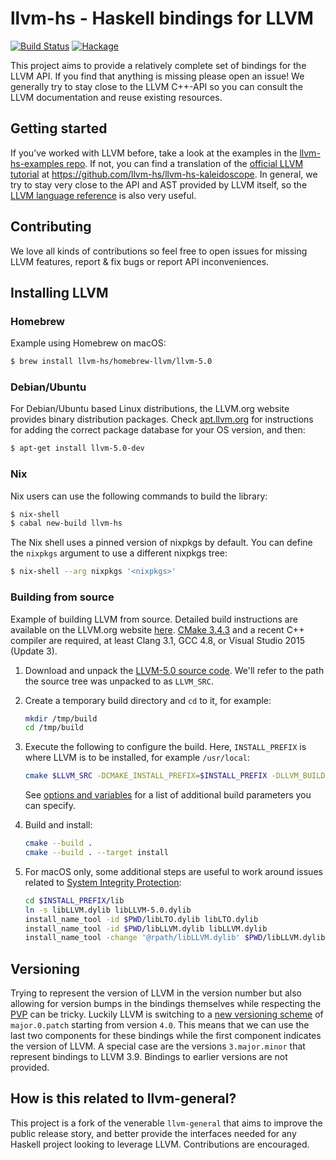 # llvm-hs - Haskell bindings for LLVM

[![Build Status](https://travis-ci.org/llvm-hs/llvm-hs.svg?branch=llvm-5)](https://travis-ci.org/llvm-hs/llvm-hs) [![Hackage](https://img.shields.io/hackage/v/llvm-hs.svg)](https://hackage.haskell.org/package/llvm-hs)

This project aims to provide a relatively complete set of bindings for
the LLVM API. If you find that anything is missing please open an
issue! We generally try to stay close to the LLVM C++-API so you can
consult the LLVM documentation and reuse existing resources.

## Getting started

If you’ve worked with LLVM before, take a look at the examples in
the
[llvm-hs-examples repo](https://github.com/llvm-hs/llvm-hs-examples). If
not, you can find a translation of
the
[official LLVM tutorial](http://llvm.org/docs/tutorial/#kaleidoscope-implementing-a-language-with-llvm) at
https://github.com/llvm-hs/llvm-hs-kaleidoscope. In general, we try to
stay very close to the API and AST provided by LLVM itself, so
the [LLVM language reference](http://llvm.org/docs/LangRef.html) is
also very useful.

## Contributing

We love all kinds of contributions so feel free to open issues for
missing LLVM features, report & fix bugs or report API
inconveniences.

## Installing LLVM

### Homebrew

Example using Homebrew on macOS:

```bash
$ brew install llvm-hs/homebrew-llvm/llvm-5.0
```

### Debian/Ubuntu

For Debian/Ubuntu based Linux distributions, the LLVM.org website provides
binary distribution packages. Check [apt.llvm.org](http://apt.llvm.org/) for
instructions for adding the correct package database for your OS version, and
then:

```bash
$ apt-get install llvm-5.0-dev
```

### Nix

Nix users can use the following commands to build the library:

```bash
$ nix-shell
$ cabal new-build llvm-hs
```

The Nix shell uses a pinned version of nixpkgs by default.
You can define the `nixpkgs` argument to use a different nixpkgs tree:

```bash
$ nix-shell --arg nixpkgs '<nixpkgs>'
```

### Building from source

Example of building LLVM from source. Detailed build instructions are available
on the LLVM.org website [here](http://llvm.org/docs/CMake.html). [CMake
3.4.3](http://www.cmake.org/cmake/resources/software.html) and a recent C++
compiler are required, at least Clang 3.1, GCC 4.8, or Visual Studio 2015
(Update 3).

  1. Download and unpack the [LLVM-5.0 source code](http://releases.llvm.org/5.0.0/llvm-5.0.0.src.tar.xz).
     We'll refer to the path the source tree was unpacked to as `LLVM_SRC`.

  2. Create a temporary build directory and `cd` to it, for example:
     ```sh
     mkdir /tmp/build
     cd /tmp/build
     ```

  3. Execute the following to configure the build. Here, `INSTALL_PREFIX` is
     where LLVM is to be installed, for example `/usr/local`:
     ```sh
     cmake $LLVM_SRC -DCMAKE_INSTALL_PREFIX=$INSTALL_PREFIX -DLLVM_BUILD_LLVM_DYLIB=True -DLLVM_LINK_LLVM_DYLIB=True
     ```
     See [options and variables](http://llvm.org/docs/CMake.html#options-and-variables)
     for a list of additional build parameters you can specify.

  4. Build and install:
     ```sh
     cmake --build .
     cmake --build . --target install
     ```

  5. For macOS only, some additional steps are useful to work around issues related
     to [System Integrity Protection](https://en.wikipedia.org/wiki/System_Integrity_Protection):
     ```sh
     cd $INSTALL_PREFIX/lib
     ln -s libLLVM.dylib libLLVM-5.0.dylib
     install_name_tool -id $PWD/libLTO.dylib libLTO.dylib
     install_name_tool -id $PWD/libLLVM.dylib libLLVM.dylib
     install_name_tool -change '@rpath/libLLVM.dylib' $PWD/libLLVM.dylib libLTO.dylib
     ```


## Versioning

Trying to represent the version of LLVM in the version number but also
allowing for version bumps in the bindings themselves while respecting
the [PVP](http://pvp.haskell.org/) can be tricky. Luckily LLVM is
switching to a
[new versioning scheme](http://blog.llvm.org/2016/12/llvms-new-versioning-scheme.html)
of `major.0.patch` starting from version `4.0`. This means that we can
use the last two components for these bindings while the first
component indicates the version of LLVM. A special case are the
versions `3.major.minor` that represent bindings to LLVM 3.9. Bindings
to earlier versions are not provided.

## How is this related to llvm-general?

This project is a fork of the venerable `llvm-general` that aims to improve the public release story, and better provide the interfaces needed for any Haskell project looking to leverage LLVM. Contributions are encouraged.
